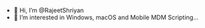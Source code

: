 - 👋 Hi, I’m @RajeetShriyan
- 👀 I’m interested in Windows, macOS and Mobile MDM Scripting...

<!---
RajeetShriyan/RajeetShriyan is a ✨ special ✨ repository because its `README.md` (this file) appears on your GitHub profile.
You can click the Preview link to take a look at your changes.
--->
